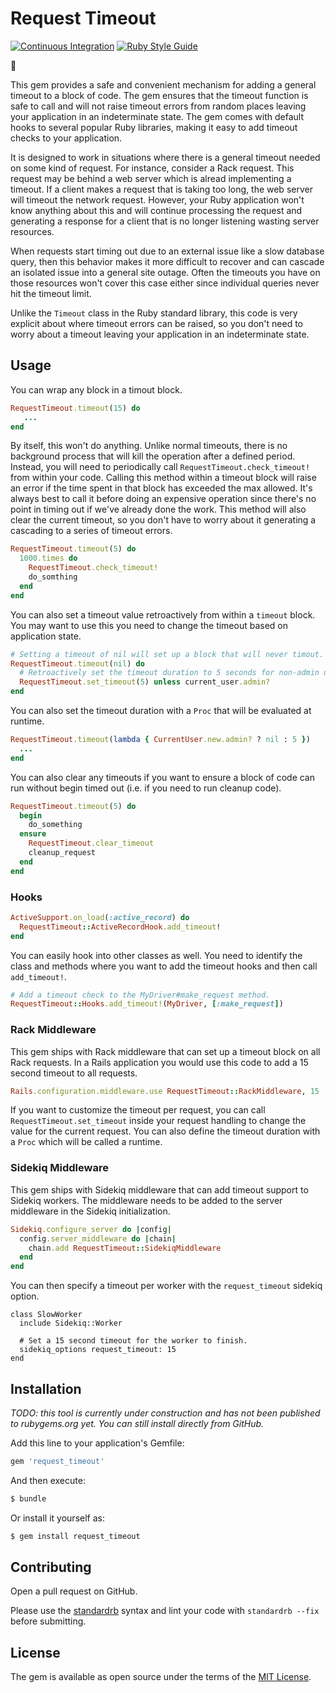 # Request Timeout

[![Continuous Integration](https://github.com/bdurand/request_timeout/actions/workflows/continuous_integration.yml/badge.svg)](https://github.com/bdurand/request_timeout/actions/workflows/continuous_integration.yml)
[![Ruby Style Guide](https://img.shields.io/badge/code_style-standard-brightgreen.svg)](https://github.com/testdouble/standard)

:construction:

This gem provides a safe and convenient mechanism for adding a general timeout to a block of code. The gem ensures that the timeout function is safe to call and will not raise timeout errors from random places leaving your application in an indeterminate state. The gem comes with default hooks to several popular Ruby libraries, making it easy to add timeout checks to your application.

It is designed to work in situations where there is a general timeout needed on some kind of request. For instance, consider a Rack request. This request may be behind a web server which is alread implementing a timeout. If a client makes a request that is taking too long, the web server will timeout the network request. However, your Ruby application won't know anything about this and will continue processing the request and generating a response for a client that is no longer listening wasting server resources.

When requests start timing out due to an external issue like a slow database query, then this behavior makes it more difficult to recover and can cascade an isolated issue into a general site outage. Often the timeouts you have on those resources won't cover this case either since individual queries never hit the timeout limit.

Unlike the `Timeout` class in the Ruby standard library, this code is very explicit about where timeout errors can be raised, so you don't need to worry about a timeout leaving your application in an indeterminate state.

## Usage

You can wrap any block in a timout block.

```ruby
RequestTimeout.timeout(15) do
   ...
end
```

By itself, this won't do anything. Unlike normal timeouts, there is no background process that will kill the operation after a defined period. Instead, you will need to periodically call `RequestTimeout.check_timeout!` from within your code. Calling this method within a timeout block will raise an error if the time spent in that block has exceeded the max allowed. It's always best to call it before doing an expensive operation since there's no point in timing out if we've already done the work. This method will also clear the current timeout, so you don't have to worry about it generating a cascading to a series of timeout errors.

```ruby
RequestTimeout.timeout(5) do
  1000.times do
    RequestTimeout.check_timeout!
    do_somthing
  end
end
```

You can also set a timeout value retroactively from within a `timeout` block. You may want to use this you need to change the timeout based on application state.

```ruby
# Setting a timeout of nil will set up a block that will never timout.
RequestTimeout.timeout(nil) do
  # Retroactively set the timeout duration to 5 seconds for non-admin users
  RequestTimeout.set_timeout(5) unless current_user.admin?
end
```

You can also set the timeout duration with a `Proc` that will be evaluated at runtime.

```ruby
RequestTimeout.timeout(lambda { CurrentUser.new.admin? ? nil : 5 })
  ...
end
```

You can also clear any timeouts if you want to ensure a block of code can run without begin timed out (i.e. if you need to run cleanup code).

```ruby
RequestTimeout.timeout(5) do
  begin
    do_something
  ensure
    RequestTimeout.clear_timeout
    cleanup_request
  end
end
```

### Hooks


```ruby
ActiveSupport.on_load(:active_record) do
  RequestTimeout::ActiveRecordHook.add_timeout!
end
```

You can easily hook into other classes as well. You need to identify the class and methods where you want to add the timeout hooks and then call `add_timeout!`.

```ruby
# Add a timeout check to the MyDriver#make_request method.
RequestTimeout::Hooks.add_timeout!(MyDriver, [:make_request])
```

### Rack Middleware

This gem ships with Rack middleware that can set up a timeout block on all Rack requests. In a Rails application you would use this code to add a 15 second timeout to all requests.

```ruby
Rails.configuration.middleware.use RequestTimeout::RackMiddleware, 15
```

If you want to customize the timeout per request, you can call `RequestTimeout.set_timeout` inside your request handling to change the value for the current request. You can also define the timeout duration with a `Proc` which will be called a runtime.

### Sidekiq Middleware

This gem ships with Sidekiq middleware that can add timeout support to Sidekiq workers. The middleware needs to be added to the server middleware in the Sidekiq initialization.

```ruby
Sidekiq.configure_server do |config|
  config.server_middleware do |chain|
    chain.add RequestTimeout::SidekiqMiddleware
  end
end
```

You can then specify a timeout per worker with the `request_timeout` sidekiq option.

```
class SlowWorker
  include Sidekiq::Worker

  # Set a 15 second timeout for the worker to finish.
  sidekiq_options request_timeout: 15
end
```

## Installation

_TODO: this tool is currently under construction and has not been published to rubygems.org yet. You can still install directly from GitHub._

Add this line to your application's Gemfile:

```ruby
gem 'request_timeout'
```

And then execute:
```bash
$ bundle
```

Or install it yourself as:
```bash
$ gem install request_timeout
```

## Contributing

Open a pull request on GitHub.

Please use the [standardrb](https://github.com/testdouble/standard) syntax and lint your code with `standardrb --fix` before submitting.

## License

The gem is available as open source under the terms of the [MIT License](https://opensource.org/licenses/MIT).
